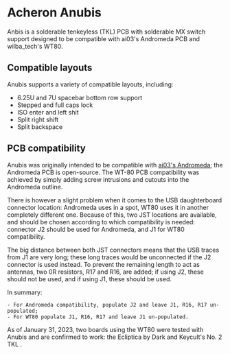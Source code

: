 # Acheron Anubis

Anbis is a solderable tenkeyless (TKL) PCB with solderable MX switch support designed to be compatible with ai03's Andromeda PCB and wilba_tech's WT80.

## Compatible layouts 

Anubis supports a variety of compatible layouts, including:

- 6.25U and 7U spacebar bottom row support
- Stepped and full caps lock
- ISO enter and left shit
- Split right shift
- Split backspace

## PCB compatibility

Anubis was originally intended to be compatible with [ai03's Andromeda](https://ai03.com/projects/andromeda/); the Andromeda PCB is open-source. The WT-80 PCB compatibility was achieved by simply adding screw intrusions and cutouts into the Andromeda outline.

There is however a slight problem when it comes to the USB daughterboard connector location: Andromeda uses in a spot, WT80 uses it in another completely different one. Because of this, two JST locations are available, and should be chosen according to which compatibility is needed: connector J2 should be used for Andromeda, and J1 for WT80 compatibility.

The big distance between both JST connectors means that the USB traces from J1 are very long; these long traces would be unconnected if the J2 connector is used instead. To prevent the remaining length to act as antennas, two 0R resistors, R17 and R16, are added; if using J2, these should not be used, and if using J1, these should be used.

In summary:

    - For Andromeda compatibility, populate J2 and leave J1, R16, R17 un-populated;
    - For WT80 populate J1, R16, R17 and leave J1 un-populated.

As of January 31, 2023, two boards using the WT80 were tested with Anubis and are confirmed to work: the Ecliptica by Dark and Keycult's No. 2 TKL .
